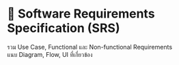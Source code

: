 # 📘 Software Requirements Specification (SRS)

รวม Use Case, Functional และ Non-functional Requirements  
แนบ Diagram, Flow, UI ที่เกี่ยวข้อง
